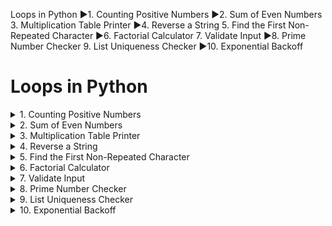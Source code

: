 Loops in Python
►1. Counting Positive Numbers
►2. Sum of Even Numbers
3. Multiplication Table Printer
►4. Reverse a String
5. Find the First Non-Repeated Character
►6. Factorial Calculator
7. Validate Input
►8. Prime Number Checker 9. List Uniqueness Checker
►10. Exponential Backoff

# Loops in Python

<details>
<summary>1. Counting Positive Numbers

</summary>

</details>

<details>
<summary>2. Sum of Even Numbers

</summary>

</details>

<details>
<summary>3. Multiplication Table Printer


</summary>

</details>
<details>
<summary>4. Reverse a String


</summary>

</details>
<details>
<summary>5. Find the First Non-Repeated Character


</summary>

</details>
<details>
<summary>6. Factorial Calculator


</summary>

</details>
<details>
<summary>7. Validate Input


</summary>

</details>
<details>
<summary>8. Prime Number Checker 

</summary>

</details>
<details>
<summary>9. List Uniqueness Checker


</summary>

</details>
<details>
<summary>10. Exponential Backoff
</summary>

</details>
